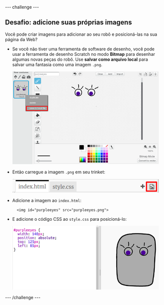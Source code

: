 \--- challenge \---

## Desafio: adicione suas próprias imagens

Você pode criar imagens para adicionar ao seu robô e posicioná-las na sua página da Web?

+ Se você não tiver uma ferramenta de software de desenho, você pode usar a ferramenta de desenho Scratch no modo **Bitmap** para desenhar algumas novas peças do robô. Use **salvar como arquivo local** para salvar uma fantasia como uma imagem `.png`.
    
    ![captura de tela](images/robot-scratch-paint.png)

+ Então carregue a imagem `.png` em seu trinket:
    
    ![captura de tela](images/robot-image-add.png)

+ Adicione a imagem ao `index.html`:
    
        <img id="purpleeyes" src="purpleeyes.png">
        

+ E adicione o código CSS ao `style.css` para posicioná-lo:
    
    ![captura de tela](images/robot-use-purple-eyes.png)

\--- /challenge \---